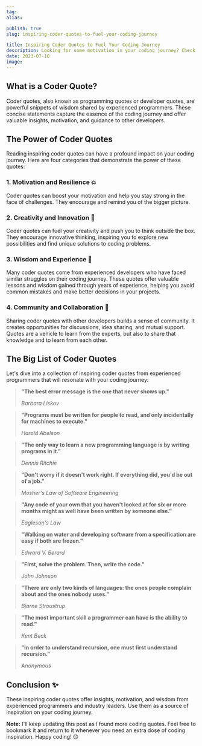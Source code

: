 ```yaml
---
tag:
alias:

publish: true
slug: inspiring-coder-quotes-to-fuel-your-coding-journey

title: Inspiring Coder Quotes to Fuel Your Coding Journey
description: Looking for some motivation in your coding journey? Check out these inspiring coder quotes from programmers to programmers. Be inspired and fuel your passion for coding!
date: 2023-07-10
image:
---
```


## What is a Coder Quote?

Coder quotes, also known as programming quotes or developer quotes, are powerful snippets of wisdom shared by experienced programmers. These concise statements capture the essence of the coding journey and offer valuable insights, motivation, and guidance to other developers.

## The Power of Coder Quotes
Reading inspiring coder quotes can have a profound impact on your coding journey. Here are four categories that demonstrate the power of these quotes:

### 1. **Motivation and Resilience** 💥

Coder quotes can boost your motivation and help you stay strong in the face of challenges. They encourage and remind you of the bigger picture.

### 2. **Creativity and Innovation** 🌟

Coder quotes can fuel your creativity and push you to think outside the box. They encourage innovative thinking, inspiring you to explore new possibilities and find unique solutions to coding problems.

### 3. **Wisdom and Experience** 🧠

Many coder quotes come from experienced developers who have faced similar struggles on their coding journey. These quotes offer valuable lessons and wisdom gained through years of experience, helping you avoid common mistakes and make better decisions in your projects.

### 4. **Community and Collaboration** 👥

Sharing coder quotes with other developers builds a sense of community. It creates opportunities for discussions, idea sharing, and mutual support. Quotes are a vehicle to learn from the experts, but also to share that knowledge and to learn from each other.


## The Big List of Coder Quotes

Let's dive into a collection of inspiring coder quotes from experienced programmers that will resonate with your coding journey:

> **"The best error message is the one that never shows up."**
> 
> _Barbara Liskov_

> **"Programs must be written for people to read, and only incidentally for machines to execute."**
> 
> _Harold Abelson_

> **"The only way to learn a new programming language is by writing programs in it."**
> 
> _Dennis Ritchie_

> **"Don't worry if it doesn't work right. If everything did, you'd be out of a job."**
> 
> _Mosher's Law of Software Engineering_

> **"Any code of your own that you haven't looked at for six or more months might as well have been written by someone else."**
> 
> _Eagleson's Law_

> **"Walking on water and developing software from a specification are easy if both are frozen."**
> 
> _Edward V. Berard_

> **"First, solve the problem. Then, write the code."**
> 
> _John Johnson_

> **"There are only two kinds of languages: the ones people complain about and the ones nobody uses."**
> 
> _Bjarne Stroustrup_

> **"The most important skill a programmer can have is the ability to read."**
> 
> _Kent Beck_

> **"In order to understand recursion, one must first understand recursion."**
> 
> _Anonymous_


## Conclusion ✨

These inspiring coder quotes offer insights, motivation, and wisdom from experienced programmers and industry leaders. Use them as a source of inspiration on your coding journey.

**Note:** I'll keep updating this post as I found more coding quotes. Feel free to bookmark it and return to it whenever you need an extra dose of coding inspiration. Happy coding! 😊